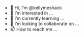 - 👋 Hi, I’m @kellymeshack
- 👀 I’m interested in ...
- 🌱 I’m currently learning ...
- 💞️ I’m looking to collaborate on ...
- 📫 How to reach me ...
<!---
kellymeshack/kellymeshack is a ✨ special ✨ repository because its `README.md` (this file) appears on your GitHub profile.
You can click the Preview link to take a look at your changes.
--->
